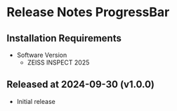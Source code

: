 # Release Notes ProgressBar

## Installation Requirements

* Software Version
  * ZEISS INSPECT 2025

## Released at 2024-09-30 (v1.0.0)

* Initial release